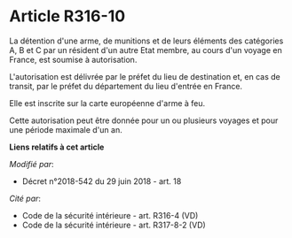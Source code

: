 # Article R316-10

La détention d'une arme, de munitions et de leurs éléments des catégories A, B et C par un résident d'un autre Etat membre,
au cours d'un voyage en France, est soumise à autorisation.

L'autorisation est délivrée par le préfet du lieu de destination et, en cas de transit, par le préfet du département du lieu
d'entrée en France.

Elle est inscrite sur la carte européenne d'arme à feu.

Cette autorisation peut être donnée pour un ou plusieurs voyages et pour une période maximale d'un an.

**Liens relatifs à cet article**

_Modifié par_:

  - Décret n°2018-542 du 29 juin 2018 - art. 18

_Cité par_:

  - Code de la sécurité intérieure - art. R316-4 (VD)
  - Code de la sécurité intérieure - art. R317-8-2 (VD)
